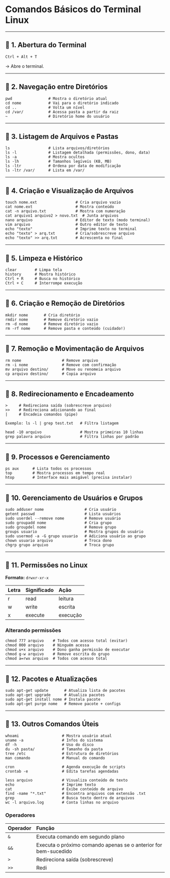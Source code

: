 # Comandos Básicos do Terminal Linux

---

## 🔹 1. Abertura do Terminal
```
Ctrl + Alt + T
```
→ Abre o terminal.

---

## 🔹 2. Navegação entre Diretórios
```
pwd                # Mostra o diretório atual
cd nome            # Vai para o diretório indicado
cd ..              # Volta um nível
cd /var/           # Acessa pasta a partir da raiz
~                  # Diretório home do usuário
```

---

## 🔹 3. Listagem de Arquivos e Pastas
```
ls                 # Lista arquivos/diretórios
ls -l              # Listagem detalhada (permissões, dono, data)
ls -a              # Mostra ocultos
ls -lh             # Tamanhos legíveis (KB, MB)
ls -ltr            # Ordena por data de modificação
ls -ltr /var/      # Lista em /var/
```

---

## 🔹 4. Criação e Visualização de Arquivos
```
touch nome.ext                 # Cria arquivo vazio
cat nome.ext                   # Mostra conteúdo
cat -n arquivo.txt             # Mostra com numeração
cat arquivo1 arquivo2 > novo.txt  # Junta arquivos
nano arquivo                   # Editor de texto (modo terminal)
vim arquivo                    # Outro editor de texto
echo "texto"                   # Imprime texto no terminal
echo "texto" > arq.txt         # Cria/sobrescreve arquivo
echo "texto" >> arq.txt        # Acrescenta no final
```

---

## 🔹 5. Limpeza e Histórico
```
clear        # Limpa tela
history      # Mostra histórico
Ctrl + R     # Busca no histórico
Ctrl + C     # Interrompe execução
```

---

## 🔹 6. Criação e Remoção de Diretórios
```
mkdir nome       # Cria diretório
rmdir nome       # Remove diretório vazio
rm -d nome       # Remove diretório vazio
rm -rf nome      # Remove pasta e conteúdo (cuidado!)
```

---

## 🔹 7. Remoção e Movimentação de Arquivos
```
rm nome                  # Remove arquivo
rm -i nome               # Remove com confirmação
mv arquivo destino/      # Move ou renomeia arquivo
cp arquivo destino/      # Copia arquivo
```

---

## 🔹 8. Redirecionamento e Encadeamento
```
>     # Redireciona saída (sobrescreve arquivo)
>>    # Redireciona adicionando ao final
|     # Encadeia comandos (pipe)

Exemplo: ls -l | grep test.txt   # Filtra listagem

head -10 arquivo                 # Mostra primeiras 10 linhas
grep palavra arquivo             # Filtra linhas por padrão
```

---

## 🔹 9. Processos e Gerenciamento
```
ps aux      # Lista todos os processos
top         # Mostra processos em tempo real
htop        # Interface mais amigável (precisa instalar)
```

---

## 🔹 10. Gerenciamento de Usuários e Grupos
```
sudo adduser nome                  # Cria usuário
getent passwd                      # Lista usuários
sudo userdel --remove nome         # Remove usuário
sudo groupadd nome                 # Cria grupo
sudo groupdel nome                 # Remove grupo
groups usuario                     # Mostra grupos do usuário
sudo usermod -a -G grupo usuario   # Adiciona usuário ao grupo
chown usuario arquivo              # Troca dono
chgrp grupo arquivo                # Troca grupo
```

---

## 🔹 11. Permissões no Linux
**Formato:** `drwxr-xr-x`

| Letra | Significado | Ação     |
|:------|:-------------|:----------|
| r     | read         | leitura  |
| w     | write        | escrita  |
| x     | execute      | execução |

### Alterando permissões
```
chmod 777 arquivo    # Todos com acesso total (evitar)
chmod 000 arquivo    # Ninguém acessa
chmod u+x arquivo    # Dono ganha permissão de executar
chmod g-w arquivo    # Remove escrita do grupo
chmod a=rwx arquivo  # Todos com acesso total
```

---

## 🔹 12. Pacotes e Atualizações
```
sudo apt-get update       # Atualiza lista de pacotes
sudo apt-get upgrade      # Atualiza pacotes
sudo apt-get install nome # Instala pacote
sudo apt-get purge nome   # Remove pacote + configs
```

---

## 🔹 13. Outros Comandos Úteis
```
whoami                   # Mostra usuário atual
uname -a                 # Infos do sistema
df -h                    # Uso do disco
du -sh pasta/            # Tamanho da pasta
tree /etc                # Estrutura de diretórios
man comando              # Manual do comando

cron                     # Agenda execução de scripts
crontab -e               # Edita tarefas agendadas

less arquivo             # Visualiza conteúdo de texto
echo                     # Imprime texto
cat                      # Exibe conteúdo de arquivo
find -name "*.txt"       # Encontra arquivos com extensão .txt
grep                     # Busca texto dentro de arquivos
wc -l arquivo.log        # Conta linhas no arquivo
```

### Operadores
| Operador | Função |
|:----------|:--------|
| `&`       | Executa comando em segundo plano |
| `&&`      | Executa o próximo comando apenas se o anterior for bem-sucedido |
| `>`       | Redireciona saída (sobrescreve) |
| `>>`      | Redi
